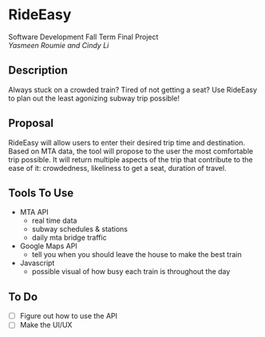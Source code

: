 # RideEasy
Software Development Fall Term Final Project 
<br>
*Yasmeen Roumie and Cindy Li*

## Description
Always stuck on a crowded train? Tired of not getting a seat? Use RideEasy to plan out the least agonizing subway trip possible!

## Proposal
RideEasy will allow users to enter their desired trip time and destination. Based on MTA data, the tool will propose to the user the most comfortable trip possible. It will return multiple aspects of the trip that contribute to the ease of it: crowdedness, likeliness to get a seat, duration of travel.

## Tools To Use
* MTA API
  * real time data
  * subway schedules & stations
  * daily mta bridge traffic
* Google Maps API
  * tell you when you should leave the house to make the best train 
* Javascript
  * possible visual of how busy each train is throughout the day 

## To Do
- [ ] Figure out how to use the API
- [ ] Make the UI/UX
